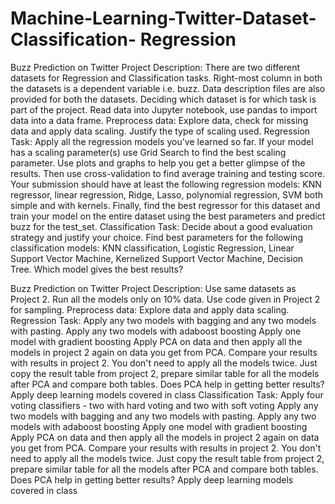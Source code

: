 # Machine-Learning-Twitter-Dataset- Classification- Regression

Buzz Prediction on Twitter
Project Description:
There are two different datasets for Regression and Classification tasks. Right-most column in both the datasets is a dependent variable i.e. buzz.
Data description files are also provided for both the datasets.
Deciding which dataset is for which task is part of the project.
Read data into Jupyter notebook, use pandas to import data into a data frame.
Preprocess data: Explore data, check for missing data and apply data scaling. Justify the type of scaling used.
Regression Task:
Apply all the regression models you've learned so far. If your model has a scaling parameter(s) use Grid Search to find the best scaling parameter. Use plots and graphs to help you get a better glimpse of the results. 
Then use cross-validation to find average training and testing score. 
Your submission should have at least the following regression models: KNN regressor, linear regression, Ridge, Lasso, polynomial regression, SVM both simple and with kernels. 
Finally, find the best regressor for this dataset and train your model on the entire dataset using the best parameters and predict buzz for the test_set.
Classification Task:
Decide about a good evaluation strategy and justify your choice.
Find best parameters for the following classification models: KNN classification, Logistic Regression, Linear Support Vector Machine, Kernelized Support Vector Machine, Decision Tree. 
Which model gives the best results?

Buzz Prediction on Twitter
Project Description:
Use same datasets as Project 2.
Run all the models only on 10% data. Use code given in Project 2 for sampling.
Preprocess data: Explore data and apply data scaling.
Regression Task:
Apply any two models with bagging and any two models with pasting.
Apply any two models with adaboost boosting
Apply one model with gradient boosting
Apply PCA on data and then apply all the models in project 2 again on data you get from PCA. Compare your results with results in project 2. You don't need to apply all the models twice. Just copy the result table from project 2, prepare similar table for all the models after PCA and compare both tables. Does PCA help in getting better results?
Apply deep learning models covered in class
Classification Task:
Apply four voting classifiers - two with hard voting and two with soft voting
Apply any two models with bagging and any two models with pasting.
Apply any two models with adaboost boosting
Apply one model with gradient boosting
Apply PCA on data and then apply all the models in project 2 again on data you get from PCA. Compare your results with results in project 2. You don't need to apply all the models twice. Just copy the result table from project 2, prepare similar table for all the models after PCA and compare both tables. Does PCA help in getting better results?
Apply deep learning models covered in class
